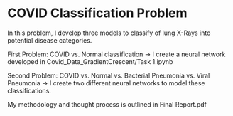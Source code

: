 # COVID Classification Problem

In this problem, I develop three models to classify of lung X-Rays into potential disease categories.

First Problem: COVID vs. Normal classification -> I create a neural network developed in Covid_Data_GradientCrescent/Task 1.ipynb

Second Problem: COVID vs. Normal vs. Bacterial Pneumonia vs. Viral Pneumonia -> I create two different neural networks to model these classifications.

My methodology and thought process is outlined in Final Report.pdf